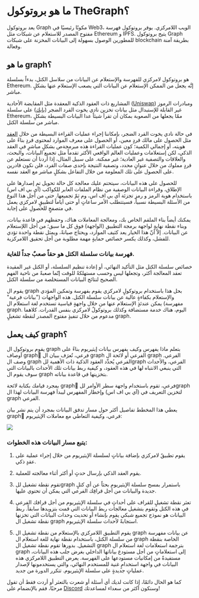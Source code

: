 # ما هو بروتوكول TheGraph؟

يعد بروتوكول Graph مكونًا رئيسيًا في Web3، الويب اللامركزي. يوفر بروتوكول فهرسة مفتوح المصدر للاستعلام عن شبكات مثل Ethereum و IPFS. يتيح بروتوكول Graph للمطورين الوصول بسهولة إلى البيانات المخزنة على شبكات blockchain بطريقة آمنة وفعالة.

## ما هو graph؟

هو بروتوكول لامركزي للفهرسة والإستعلام عن البيانات من سلاسل الكتل، بدءاً بسلسلة Ethereum. إنَّه يجعل من الممكن الإستعلام عن البيانات التي يصعب الإستعلام عنها بشكلٍ مباشر.

المشاريع ذات العقود الذكية المعقدة مثل المقايضة الأحادية (<a href="https://uniswap.org/" target="_blank">Uniswap</a>) ومبادرات الرموز غير القابلة للإستبدال مثل بيانات تخزين نادي يخوت القرد الضجر (<a href="https://boredapeyachtclub.com/" target="_blank">بايك</a>) على سلسلة Ethereum، ممّا يجعلها من الصعوبة بمكان أن تقرأ شيئاً عدا البيانات البسيطة بشكلٍ مباشر من سلسلة الكتل.

في حالة نادي يخوت القرد الضجر، بإمكاننا إجراء عمليات القراءة البسيطة من خلال <a href="https://etherscan.io/address/0xbc4ca0eda7647a8ab7c2061c2e118a18a936f13d#code" target="_blank">العقد</a> مثل الحصول على مالك قردٍ معين، أو الحصول على معرف الموارد لمحتوى قردٍ بناءً على هويته، أو إجمالي الكمية؛ كون عمليات القراءة هذه مبرمجةص بشكلٍ مباشرٍ في العقد الذكي، لكن إستعلامات وعمليات العالم الواقعي الأكثر تقدماً مثل تجميع البيانات، والبحث، والعلاقات والتصفية غير العادية؛ غير ممكنة. على سبيل المثال، إذا أردنا أن نستعلم عن قردٍ مملوك من خلال عنوانٍ محدد، وتصفية النتيجة بإحدى صفات القرد، فلن نكون قادرين على الحصول على تلك المعلومة من خلال التفاعل بشكلٍ مباشر مع العقد نفسه. 

للحصول على هذه البيانات، سيتحتم عليك معالجة كل حالة تحويل تم إصدارها على الإطلاق، وقراءة البيانات الوصفية من نظام الملفات العابر للكواكب (آي بي اف اس) باستخدام هوية الرمز و رمز تجزئة آي بي اف اس، وم ثمّ تجميعها. حتى من أجل هذا النوع من الأسئلة البسيطة نسبياً، فسيتتطلب الأمر ساعاتٍ أو حتى أياماً لتطبيقٍ لامركزي يعمل في متصفحٍ للحصولِ على إجابة.

يمكنك أيضاً بناء الملقم الخاص بك، ومعالجة المعاملات هناك، وحفظهم في قاعدة بيانات، وبناء نقطة نهايةٍ لواجهة برمجة التطبيق (الواجهة) فوق كل ما سبق؛ من أجل اللإستعلام عن البيانات. إلاّ أنّ هذا الخيار يعد كثيف الموارد، ويحتاج صيانةً، ويمثل نقطة واحدة تؤدي للفشل، وكذلك يكسر خصائص حمايةٍ مهمة مطلوبة من أجل تحقيق اللامركزية.

### فهرسة بيانات سلسلة الكتل هو حقاً صعبٌ جداً للغاية.

خصائص سلسلة الكتل مثل التأكيد النهائي، أو إعادة تنظيم السلسلة، أو الكتل غير المقيدة تعقد المعالجة أكثر، وتجعلها ليس وحسب مستهلكةً للوقت إنّما صعبةً من ناحية الفهم الصحيح لنتائج البيانات المستخلصة من سلسلة الكتل.

يقوم ال graph بحل هذا باستخدام بروتوكولٍ لامركزي يقوم بفهرسة وتمكين المؤدي والإستعلام بكفاءةٍ عالية عن بيانات سلسلة الكتل. هذه الواجهات ("بيانات فرعية" مفهرسة) يمكن عندئذٍ الإستعلام عنها من خلال واجهةٍ قياسية تستخدم لغة استعلام ال graph. اليوم، هناك خدمة مستضافة وكذلك بروتوكولٌ لامركزي بنفس القدرات. كلاهما مدعوم من خلال تنفيذٍ مفتوح المصدر لنقطة تشغيلٍ graph.

## كيف يعمل graph؟

يقوم بروتوكول ال graph بتعلم ماذا يفهرس وكيف يفهرس بيانات إيثيريوم بناءً على أوصاف graphٍ فرعي، تُعرَف ببيان ال graph الفرعي أو لائحة ال graph الفرعي. وصف ال graph الفرعي يُحدِّد العقود الذكية ذات الأهمية للgraph الفرعي، والأحداث التي ينبغي الانتباه لها في هذه العقود، و كيفية ربط بيانات تلك الأحداث بالبيانات التي سوف يقوم ال graph بتخزينها في قاعدة بياناته.

بمجرد قيامك بكتابة لائحة graphٍ فرعي، تقوم باستخدام واجهة سطر الأوامر للgraph لتخزين التعريف في (آي بي اف اس) وإخطار المفهرس ليبدأ فهرسة البيانات لهذا ال graph الفرعي.

يعطي هذا المخطط تفاصيل أكثر حول مسار تدفق البيانات بمجرد أن يتم نشر بيان graphٍ فرعي، وكيفية التعاطي مع معاملات الإيثيريوم:

<img src="https://www.web3arabs.com/courses/work-graph.jpg"/>

### يتبع مسار البيانات هذه الخطوات:

1. يقوم تطبيقٌ لامركزي بإضافة بياناتٍ لسلسلة الإيثيريوم من خلال إجراء عملية على عقدٍ ذكي.

2. يقوم العقد الذكي بإرسال حدثٍ أو أكثر أثناء معالجته للعملية.

3. تقوم نقطة تشغيل للgraph باستمرار بمسح سلسلة الإيثيريوم بحثاً عن أي كتلٍ جديدة والبيانات من أجل قرافِك الفرعي التي يمكن أن تحتوي عليها.

4. تعثر نقطة تشغيلٍ للقراف على أحداثٍ في سلسلة الإيثيريوم  من أجل قرافك الفرعي في هذه الكتل وتقوم بتشغيل معالجات ربط البيانات التي قمت بتزويدها سابقاً. ربط البيانات هو نموذج تجميع شبكي يقوم بإنشاء أو تحديث وحدات البيانات التي تخزنها نقطة تشغيل ال graph استجابةً لأحداث سلسلة الإيثيريوم.

5. يقوم التطبيق اللامركزي بالإستعلام من نقطة تشغيل ال graph عن بيانات مفهرسة من سلسلة الكتل، باستخدام نقطة نهاية للغة استعلام ال graph الخاصة بنقطة التشغيل. بدورها تقوم نقطة تشغيل ال graph بترجمة استعلامات لغة استعلام ال graph إلى استعلاماتٍ من أجل مستودع بياناتها الداخلي بغرض جلب هذه البيانات، مستفيدةً من إمكانيات مستودعها على الفهرسة. يعرض التطبيق اللامركزي هذه البيانات في واجهة استخدامٍ غنية للمستخدم النهائي، والتي يستخدمونها لإصدار عملياتٍ جديدةٍ على سلسلة الإيثيريوم. تتكرر الدورة من جديد.

كما هو الحال دائمًا، إذا كانت لديك أي أسئلة أو شعرت بالتعثر أو أردت فقط أن تقول مرحبًا، فقم بالإنضمام على <a href="https://discord.gg/ykgUvqMc4Q" target="_blank">Discord</a> وسنكون أكثر من سعداء لمساعدتك!
